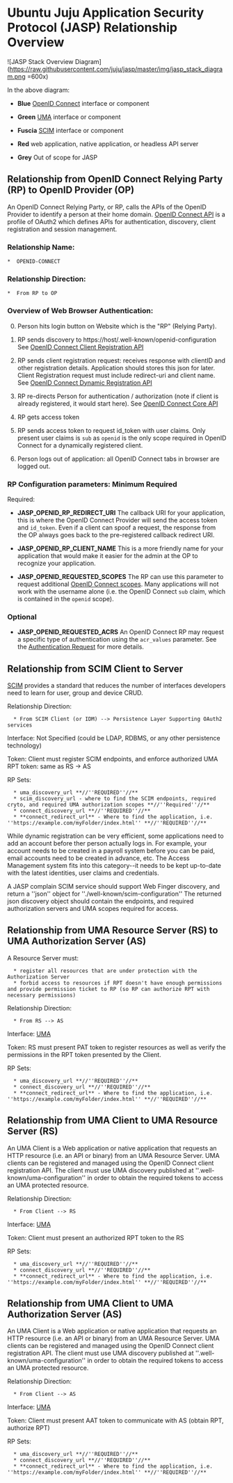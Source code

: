 # Ubuntu Juju Application Security Protocol (JASP) Relationship Overview

![JASP Stack Overview Diagram](https://raw.githubusercontent.com/juju/jasp/master/img/jasp_stack_diagram.png =600x)

In the above diagram:

 *  **Blue** [OpenID Connect](http://openid.net/connect/) interface or component

 *  **Green** [UMA](http://tinyurl.com/umav1) interface or component

 *  **Fuscia** [SCIM](http://simplecloud.info) interface or component

 *  **Red** web application, native application, or headless API server

 *  **Grey** Out of scope for JASP

## Relationship from OpenID Connect Relying Party (RP) to OpenID Provider (OP)

An OpenID Connect Relying Party, or RP, calls the APIs of the OpenID Provider to identify a 
person at their home domain.  [OpenID Connect API](http://openid.net/connect) is a profile 
of OAuth2 which defines APIs for authentication, discovery, client registration and session 
management. 

### Relationship Name: 

    *  OPENID-CONNECT

### Relationship Direction:

    *  From RP to OP

### Overview of Web Browser Authentication:

 0. Person hits login button on Website which is the "RP" (Relying Party).

 1. RP sends discovery to https://host/.well-known/openid-configuration
       See [OpenID Connect Client Registration API](http://openid.net/specs/openid-connect-discovery-1_0.html)

 2. RP sends client registration request: receives response with clientID 
       and other registration details. Application should stores this json 
       for later. Client Registration request must include redirect-uri and 
       client name. See 
       [OpenID Connect Dynamic Registration API](http://openid.net/specs/openid-connect-registration-1_0.html)

 3. RP re-directs Person for authentication / authorization (note if client
       is already registered, it would start here). See [OpenID Connect Core API](http://openid.net/specs/openid-connect-core-1_0.html)

 4. RP gets access token

 5. RP sends access token to request id_token with user claims. Only present user 
       claims is `sub` as `openid` is the only scope required in OpenID Connect for 
       a dynamically registered client.

 5. Person logs out of application: all OpenID Connect tabs in browser are logged out.

### RP Configuration parameters: Minimum Required

Required:

 * **JASP_OPENID_RP_REDIRECT_URI** The callback URI for your application, this is where
   the OpenID Connect Provider will send the access token and `id_token`. Even if a client
   can spoof a request, the response from the OP always goes back to the pre-registered
   callback redirect URI.

 * **JASP_OPENID_RP_CLIENT_NAME** This is a more friendly name for your application that 
    would make it easier for the admin at the OP to recognize your application. 

 * **JASP_OPENID_REQUESTED_SCOPES** The RP can use this parameter to request additional 
   [OpenID Connect scopes](http://openid.net/specs/openid-connect-core-1_0.html#ScopeClaims). 
   Many applications will not work with the username alone (i.e. the OpenID Connect `sub` claim,
   which is contained in the `openid` scope). 

### Optional 

 * **JASP_OPENID_REQUESTED_ACRS** An OpenID Connect RP may request a specific type of authentication
   using the `acr_values` parameter. See the 
   [Authentication Request](http://openid.net/specs/openid-connect-core-1_0.html#AuthRequest) 
   for more details.


##  Relationship from SCIM Client to Server

[SCIM](http://simplecloud.info) provides a standard that reduces the number of interfaces developers need to learn for user, group and device CRUD.

Relationship Direction:

      * From SCIM Client (or IDM) --> Persistence Layer Supporting OAuth2 services


Interface: Not Specified (could be LDAP, RDBMS, or any other persistence technology)

Token: Client must register SCIM endpoints, and enforce authorized UMA RPT token: same as RS -> AS

RP Sets:

      * uma_discovery_url **//''REQUIRED''//**
      * scim_discovery_url - where to find the SCIM endpoints, required cryto, and required UMA authorization scopes **//''Required''//**
      * connect_discovery_url **//''REQUIRED''//**
      * **connect_redirect_url** - Where to find the application, i.e. ''https://example.com/myFolder/index.html'' **//''REQUIRED''//**


While dynamic registration can be very efficient, some applications need to add an account before ther person actually logs in. For example, your account needs to be created in a payroll system before you can be paid, email accounts need to be created in advance, etc. The Access Management system fits into this category--it needs to be kept up-to-date with the latest identities, user claims and credentials.

A JASP complain SCIM service should support Web Finger discovery, and return a ''json'' object for  ''./well-known/scim-configuration'' The returned json discovery object should contain the endpoints, and required authorization servers and UMA scopes required for access.


##  Relationship from UMA Resource Server (RS) to UMA Authorization Server (AS)

A Resource Server must:

      * register all resources that are under protection with the Authorization Server
      * forbid access to resources if RPT doesn't have enough permissions and provide permission ticket to RP (so RP can authorize RPT with necessary permissions)

Relationship Direction:

      * From RS --> AS

Interface: [UMA](http://tinyurl.com/umav1)

Token: RS must present PAT token to  register resources as well as verify the permissions
in the RPT token presented by the Client.

RP Sets:

      * uma_discovery_url **//''REQUIRED''//**
      * connect_discovery_url **//''REQUIRED''//**
      * **connect_redirect_url** - Where to find the application, i.e. ''https://example.com/myFolder/index.html'' **//''REQUIRED''//**


##  Relationship from UMA Client to UMA Resource Server (RS)

An UMA Client is a Web application or native application that requests an HTTP resource (i.e. an API or binary) from an UMA Resource Server. UMA clients can be registered and managed using the OpenID Connect client registration API. The client must use  UMA discovery published at ''.well-known/uma-configuration'' in order to obtain the required tokens to access an UMA protected resource.

Relationship Direction:

      * From Client --> RS

Interface: [UMA](http://tinyurl.com/umav1)

Token: Client must present an authorized RPT token to the RS

RP Sets:

      * uma_discovery_url **//''REQUIRED''//**
      * connect_discovery_url **//''REQUIRED''//**
      * **connect_redirect_url** - Where to find the application, i.e. ''https://example.com/myFolder/index.html'' **//''REQUIRED''//**


##  Relationship from UMA Client to UMA Authorization Server (AS)

An UMA Client is a Web application or native application that requests an HTTP resource (i.e. an API or binary) from an UMA Resource Server. UMA clients can be registered and managed using the OpenID Connect client registration API. The client must use  UMA discovery published at ''.well-known/uma-configuration'' in order to obtain the required tokens to access an UMA protected resource.

Relationship Direction:

      * From Client --> AS

Interface: [UMA](http://tinyurl.com/umav1)

Token: Client must present AAT token to communicate with AS (obtain RPT, authorize RPT)

RP Sets:

      * uma_discovery_url **//''REQUIRED''//**
      * connect_discovery_url **//''REQUIRED''//**
      * **connect_redirect_url** - Where to find the application, i.e. ''https://example.com/myFolder/index.html'' **//''REQUIRED''//**


